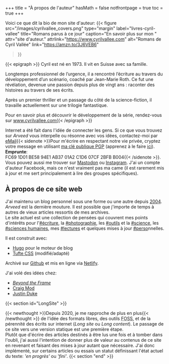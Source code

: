 +++
title = "À propos de l'auteur"
hasMath = false 
notfrontpage = true
toc = true
+++

Voici ce que dit la bio de mon site d'auteur:  {{< figure
  src="/images/cyrilvallee_covers.png"
  type="margin"
  label="livres-cyril-vallee"
  title="Romans parus à ce jour"
  caption="En savoir plus sur mon "
  attr="site d'auteur."
  attrlink="https://www.cyrilvallee.com"
  alt="Romans de Cyril Vallée"
  link="https://amzn.to/3J6VEB6"
 >}}

{{< epigraph >}}
Cyril est né en 1973. Il vit en Suisse avec sa famille. 

Longtemps professionnel de l’urgence, il a rencontré l’écriture au travers du développement d’un scénario, coaché par Jean-Marie Roth. Ce fut une révélation, devenue une passion depuis plus de vingt ans : raconter des histoires au travers de ses écrits.

Après un premier thriller et un passage du côté de la science-fiction, il travaille actuellement sur une trilogie fantastique.

Pour en savoir plus et découvrir le développement de la série, rendez-vous sur www.cyrilvallee.com{{< /epigraph >}}
  
Internet a été fait dans l'idée de connecter les gens. Si ce que vous trouvez sur _Arveed_ vous interpelle ou résonne avec vos idées, contactez-moi par [eMail](mailto:salut@cyrilvallee.com){{< sidenote >}}Pour m'écrire en respectant notre vie privée, cryptez votre message en utilisant [ma clé publique PGP](https://cyrilvallee.com/cyrilvallee.asc) (apprenez à le faire [ici](https://ssd.eff.org/fr/module-categories/guides-sur-les-outils)).   
**Emprunte**:  
FC69 1D01 BE58 94E1 AB37  01A2 C1D6 07CF 2BFB B004{{< /sidenote >}}. Vous pouvez aussi me trouver sur [Mastodon](https://tooting.ch/@arveed) ou [Instagram](https://www.instagram.com/_cyrilvallee_). J'ai un compte d'auteur Facebook, mais ce n'est vraiment pas ma came (il est rarement mis à jour et me sert principalement à lire des groupes spécifiques).

## À propos de ce site web
J'ai maintenu un blog personnel sous une forme ou une autre depuis [2004](https://web.archive.org/web/20040212073601/http://www.treize.org/). _Arveed_ est la dernière mouture. Il est possible que j'importe de temps à autres de vieux articles ressortis de mes archives.  
Le site actuel est une collection de pensées qui couvrent mes points d'intérêts pour l'[#écriture](../categories/ecriture), la [#photographie](../categories/photographie), les [#outils](../categories/outils) et la [#science](../categories/science), les [#sciences humaines](../categories/sciences-humaines), mes [#lectures](../categories/lectures) et quelques mises à jour [#perso](../categories/perso)nnelles.  

Il est construit avec:
- [Hugo](https://gohugo.io) pour le moteur de blog
- [Tufte CSS](https://edwardtufte.github.io/tufte-css/) (modifié/adapté) 

Archivé sur [Github](https://github.com/crlvll) et mis en ligne via [Netlify](https://netlify.com/).

J'ai volé des idées chez:
- [_Beyond the Frame_](https://schmud.de/)
- [Craig Mod](https://craigmod.com)
- [Justin Duke](https://arcana.computer)

{{< section id="LongSite" >}} 

{{< newthought >}}Depuis 2020, je me rapproche de plus en plus{{< /newthought >}} de l'idée des formats libres, des outils <abbr title="Free and Open Source Software">FOSS</abbr>, et de la pérennité des écrits sur internet (_Long site_ ou _Long content_). Le passage de ce site vers une version statique est une première étape.  
Plutôt que d'écrire des articles destinés à être lus une fois et à tomber dans l'oubli, j'ai aussi l'intention de donner plus de valeur au contenus de ce site en revenant et faisant des mises à jour autant que nécessaire. J'ai donc implémenté, sur certains articles ou essais un statut définissant l'état actuel du texte: _'en progrès'_ ou _'fini'_.
{{< section "end" >}}